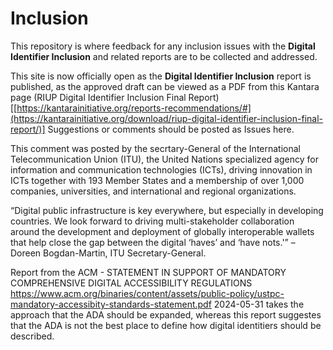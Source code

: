# Inclusion
This repository is where feedback for any inclusion issues with the **Digital Identifier Inclusion** and related reports are to be collected and addressed.

This site is now officially open as the **Digital Identifier Inclusion** report is published, as the approved draft can be viewed as a PDF from this Kantara page (RIUP Digital Identifier Inclusion Final Report)[[https://kantarainitiative.org/reports-recommendations/#](https://kantarainitiative.org/download/riup-digital-identifier-inclusion-final-report/)]
Suggestions or comments should be posted as Issues here. 

This comment was posted by the secrtary-General of the International Telecommunication Union (ITU), the United Nations specialized agency for information and communication technologies (ICTs), driving innovation in ICTs together with 193 Member States and a membership of over 1,000 companies, universities, and international and regional organizations.

“Digital public infrastructure is key everywhere, but especially in developing countries. We look forward to driving multi-stakeholder collaboration around the development and deployment of globally interoperable wallets that help close the gap between the digital ‘haves’ and ‘have nots.'” – Doreen Bogdan-Martin, ITU Secretary-General.

Report from the ACM - STATEMENT IN SUPPORT OF MANDATORY COMPREHENSIVE DIGITAL ACCESSIBILITY REGULATIONS https://www.acm.org/binaries/content/assets/public-policy/ustpc-mandatory-accessibity-standards-statement.pdf 2024-05-31 takes the approach that the ADA should be expanded, whereas this report suggestes that the ADA is not the best place to define how digital identitiers should be described.
